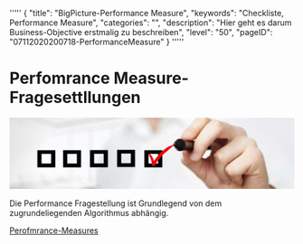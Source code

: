'''''
{
"title": "BigPicture-Performance Measure",
"keywords": "Checkliste, Performance Measure",
"categories": "",
"description": "Hier geht es darum Business-Objective erstmalig zu beschreiben",
"level": "50",
"pageID": "07112020200718-PerformanceMeasure"
}
'''''

<h1>Perfomrance Measure-Fragesettllungen</h1>

![BannerChecklist](./../imgs/2020-11-19-08-20-02.png)

Die Performance Fragestellung ist Grundlegend von dem zugrundeliegenden Algorithmus abhängig.

[Perofmrance-Measures](./../Theorie/005_PerformanceMeasure.md)